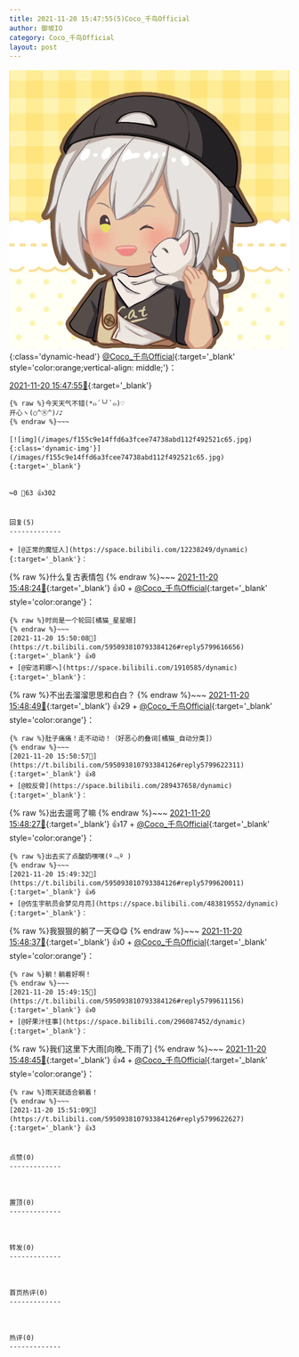 ```yaml
---
title: 2021-11-20 15:47:55(5)Coco_千鸟Official
author: 御坂IO
category: Coco_千鸟Official
layout: post
---
```


![img](/images/85e485bc0dbd0cde4d15f24d7cffe9704618ad10.jpg){:class='dynamic-head'}
[@Coco_千鸟Official](https://space.bilibili.com/1891728206/dynamic){:target='_blank' style='color:orange;vertical-align: middle;'}：

[2021-11-20 15:47:55🔗](https://t.bilibili.com/595093810793384126){:target='_blank'}

~~~
{% raw %}今天天气不错(*๓´╰╯`๓)♡
开心ヽ(○^㉨^)ﾉ♪
{% endraw %}~~~

[![img](/images/f155c9e14ffd6a3fcee74738abd112f492521c65.jpg){:class='dynamic-img'}](/images/f155c9e14ffd6a3fcee74738abd112f492521c65.jpg){:target='_blank'}


↪️0 💬63 👍302


回复(5)
-------------

+ [@正常的魔怔人](https://space.bilibili.com/12238249/dynamic){:target='_blank'}：
~~~
{% raw %}什么复古表情包
{% endraw %}~~~
[2021-11-20 15:48:24🔗](https://t.bilibili.com/595093810793384126#reply5799599727){:target='_blank'} 👍0
    + [@Coco_千鸟Official](https://space.bilibili.com/1891728206/dynamic){:target='_blank' style='color:orange'}：
~~~
{% raw %}时尚是一个轮回[橘猫_星星眼]
{% endraw %}~~~
[2021-11-20 15:50:08🔗](https://t.bilibili.com/595093810793384126#reply5799616656){:target='_blank'} 👍0
+ [@安洁莉娜ヘ](https://space.bilibili.com/1910585/dynamic){:target='_blank'}：
~~~
{% raw %}不出去溜溜思思和白白？
{% endraw %}~~~
[2021-11-20 15:48:49🔗](https://t.bilibili.com/595093810793384126#reply5799604376){:target='_blank'} 👍29
    + [@Coco_千鸟Official](https://space.bilibili.com/1891728206/dynamic){:target='_blank' style='color:orange'}：
~~~
{% raw %}肚子痛痛！走不动动！（好恶心的叠词[橘猫_自动分类]）
{% endraw %}~~~
[2021-11-20 15:50:57🔗](https://t.bilibili.com/595093810793384126#reply5799622311){:target='_blank'} 👍8
+ [@蛟反骨](https://space.bilibili.com/289437658/dynamic){:target='_blank'}：
~~~
{% raw %}出去遛弯了嘛
{% endraw %}~~~
[2021-11-20 15:48:27🔗](https://t.bilibili.com/595093810793384126#reply5799608217){:target='_blank'} 👍17
    + [@Coco_千鸟Official](https://space.bilibili.com/1891728206/dynamic){:target='_blank' style='color:orange'}：
~~~
{% raw %}出去买了点酸奶嘿嘿(º﹃º )
{% endraw %}~~~
[2021-11-20 15:49:32🔗](https://t.bilibili.com/595093810793384126#reply5799620011){:target='_blank'} 👍6
+ [@仿生宇航员会梦见月亮](https://space.bilibili.com/483819552/dynamic){:target='_blank'}：
~~~
{% raw %}我狠狠的躺了一天😋😋
{% endraw %}~~~
[2021-11-20 15:48:37🔗](https://t.bilibili.com/595093810793384126#reply5799608478){:target='_blank'} 👍0
    + [@Coco_千鸟Official](https://space.bilibili.com/1891728206/dynamic){:target='_blank' style='color:orange'}：
~~~
{% raw %}躺！躺着好啊！
{% endraw %}~~~
[2021-11-20 15:49:15🔗](https://t.bilibili.com/595093810793384126#reply5799611156){:target='_blank'} 👍0
+ [@好果汁往事](https://space.bilibili.com/296087452/dynamic){:target='_blank'}：
~~~
{% raw %}我们这里下大雨[向晚_下雨了]
{% endraw %}~~~
[2021-11-20 15:48:45🔗](https://t.bilibili.com/595093810793384126#reply5799610308){:target='_blank'} 👍4
    + [@Coco_千鸟Official](https://space.bilibili.com/1891728206/dynamic){:target='_blank' style='color:orange'}：
~~~
{% raw %}雨天就适合躺着！
{% endraw %}~~~
[2021-11-20 15:51:09🔗](https://t.bilibili.com/595093810793384126#reply5799622627){:target='_blank'} 👍3


点赞(0)
-------------



置顶(0)
-------------



转发(0)
-------------



首页热评(0)
-------------



热评(0)
-------------



